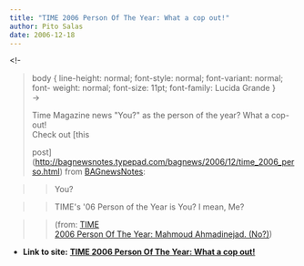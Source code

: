 ```yaml
---
title: "TIME 2006 Person Of The Year: What a cop out!"
author: Pito Salas
date: 2006-12-18
---
```


<!-  
>  body { line-height: normal; font-style: normal; font-variant: normal; font-
> weight: normal; font-size: 11pt; font-family: Lucida Grande }  
>  ->  
>  
> Time Magazine news "You?" as the person of the year? What a cop-out!  
> Check out [this  
>
> post](<http://bagnewsnotes.typepad.com/bagnews/2006/12/time_2006_perso.html>)
> from [BAGnewsNotes](<http://bagnewsnotes.typepad.com/bagnews/>):
>

>> You?

>>

>> TIME's '06 Person of the Year is You? I mean, Me?

>>

>> (from: [TIME  
>  2006 Person Of The Year: Mahmoud Ahmadinejad.
> (No?)](<http://bagnewsnotes.typepad.com/bagnews/2006/12/time_2006_perso.html>))


* **Link to site:** **[TIME 2006 Person Of The Year: What a cop out!](None)**
